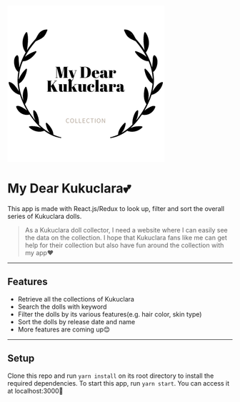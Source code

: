 ![Kukuclara Collection](https://github.com/nh0627/kukuclara-collection/blob/main/public/img/logo.png)

My Dear Kukuclara💕
======================

This app is made with React.js/Redux to look up, filter and sort the overall series of Kukuclara dolls.
> As a Kukuclara doll collector, I need a website where I can easily see the data on the collection. I hope that Kukuclara fans like me can get help for their collection but also have fun around the collection with my app❤

---

## Features
- Retrieve all the collections of Kukuclara
- Search the dolls with keyword
- Filter the dolls by its various features(e.g. hair color, skin type)
- Sort the dolls by release date and name
- More features are coming up😊

---

## Setup
Clone this repo and run `yarn install` on its root directory to install the required dependencies.
To start this app, run `yarn start`. You can access it at localhost:3000🎈
